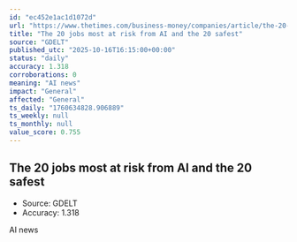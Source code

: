 ```yaml
---
id: "ec452e1ac1d1072d"
url: "https://www.thetimes.com/business-money/companies/article/the-20-jobs-most-at-risk-from-ai-and-the-20-safest-hrsd0mc2h"
title: "The 20 jobs most at risk from AI and the 20 safest"
source: "GDELT"
published_utc: "2025-10-16T16:15:00+00:00"
status: "daily"
accuracy: 1.318
corroborations: 0
meaning: "AI news"
impact: "General"
affected: "General"
ts_daily: "1760634828.906889"
ts_weekly: null
ts_monthly: null
value_score: 0.755
---
```

## The 20 jobs most at risk from AI and the 20 safest

- Source: GDELT
- Accuracy: 1.318

AI news
